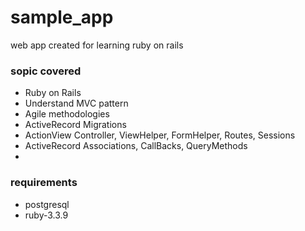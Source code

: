 # sample_app
web app created for learning ruby on rails

### sopic covered
- Ruby on Rails
- Understand MVC pattern
- Agile methodologies
- ActiveRecord Migrations
- ActionView Controller, ViewHelper, FormHelper, Routes, Sessions
- ActiveRecord Associations, CallBacks, QueryMethods
- 
### requirements
- postgresql
- ruby-3.3.9
